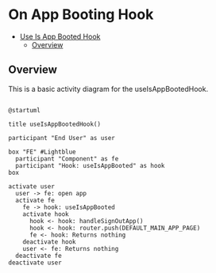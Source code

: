 # On App Booting Hook

<!-- TOC -->

- [Use Is App Booted Hook](#use-is-app-booted-hook)
  - [Overview](#overview)

<!-- /TOC -->

## Overview
This is a basic activity diagram for the useIsAppBootedHook.


```plantuml

@startuml

title useIsAppBootedHook()

participant "End User" as user

box "FE" #Lightblue
  participant "Component" as fe
  participant "Hook: useIsAppBooted" as hook
box

activate user
  user -> fe: open app
  activate fe
    fe -> hook: useIsAppBooted
    activate hook
      hook <- hook: handleSignOutApp()
      hook <- hook: router.push(DEFAULT_MAIN_APP_PAGE)
      fe <- hook: Returns nothing
    deactivate hook
    user <- fe: Returns nothing
  deactivate fe
deactivate user





